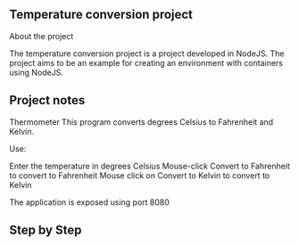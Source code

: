 ## Temperature conversion project

About the project

The temperature conversion project is a project developed in NodeJS. The project aims to be an example for creating an environment with containers using NodeJS.

## Project notes

Thermometer
This program converts degrees Celsius to Fahrenheit and Kelvin.

Use:

Enter the temperature in degrees Celsius
Mouse-click Convert to Fahrenheit to convert to Fahrenheit
Mouse click on Convert to Kelvin to convert to Kelvin

The application is exposed using port 8080

## Step by Step
